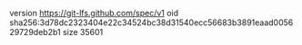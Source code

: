 version https://git-lfs.github.com/spec/v1
oid sha256:3d78dc2323404e22c34524bc38d31540ecc56683b3891eaad005629729deb2b1
size 35601

